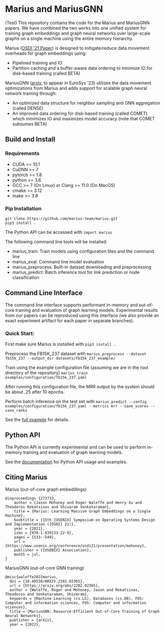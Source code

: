 # Marius and MariusGNN #
(Test)
This repository contains the code for the Marius and MariusGNN papers. 
We have combined the two works into one unified system for training 
graph embeddings and graph neural networks over large-scale graphs 
on a single machine using the entire memory hierarchy.

Marius ([OSDI '21 Paper](https://www.usenix.org/conference/osdi21/presentation/mohoney)) is designed to mitigate/reduce data movement overheads for graph embeddings using:
- Pipelined training and IO
- Partition caching and a buffer-aware data ordering to minimize IO for disk-based training (called BETA)

MariusGNN ([arxiv](https://arxiv.org/abs/2202.02365), to appear in EuroSys '23) 
utilizes the data movement optimizations from Marius and adds support for scalable graph neural network training through:
- An optimized data structure for neighbor sampling and GNN aggregation (called DENSE)
- An improved data ordering for disk-based training (called COMET) which minimizes IO and maximizes model accuracy (note that COMET subsumes BETA)

## Build and Install ##

### Requirements ###

* CUDA >= 10.1
* CuDNN >= 7 
* pytorch >= 1.8
* python >= 3.6
* GCC >= 7 (On Linux) or Clang >= 11.0 (On MacOS)
* cmake >= 3.12
* make >= 3.8

### Pip Installation ###

```
git clone https://github.com/marius-team/marius.git
pip3 install .
```



The Python API can be accessed with ``import marius``

The following command line tools will be installed:
- marius_train: Train models using configuration files and the command line
- marius_eval: Command line model evaluation
- marius_preprocess: Built-in dataset downloading and preprocessing
- marius_predict: Batch inference tool for link prediction or node classification

## Command Line Interface ##

The command line interface supports performant in-memory and out-of-core 
training and evaluation of graph learning models. Experimental results 
from our papers can be reproduced using this interface (we also provide
an exact experiment artifact for each paper in separate branches).

### Quick Start: ###

First make sure Marius is installed with `pip3 install .` 

Preprocess the FB15K_237 dataset with `marius_preprocess --dataset fb15k_237 --output_dir datasets/fb15k_237_example/`

Train using the example configuration file (assuming we are in the root directory of the repository) `marius_train examples/configuration/fb15k_237.yaml`

After running this configuration file, the MRR output by the system should be about .25 after 10 epochs.

Perform batch inference on the test set with `marius_predict --config examples/configuration/fb15k_237.yaml --metrics mrr --save_scores --save_ranks`

See the [full example](http://marius-project.org/marius/examples/config/lp_fb15k237.html#small-scale-link-prediction-fb15k-237) for details.

## Python API ##

The Python API is currently experimental and can be used to perform in-memory training and evaluation of graph learning models. 

See the [documentation](http://marius-project.org/marius/examples/python/index.html#) for Python API usage and examples.


## Citing Marius ##
Marius (out-of-core graph embeddings)
```
@inproceedings {273733,
    author = {Jason Mohoney and Roger Waleffe and Henry Xu and Theodoros Rekatsinas and Shivaram Venkataraman},
    title = {Marius: Learning Massive Graph Embeddings on a Single Machine},
    booktitle = {15th {USENIX} Symposium on Operating Systems Design and Implementation ({OSDI} 21)},
    year = {2021},
    isbn = {978-1-939133-22-9},
    pages = {533--549},
    url = {https://www.usenix.org/conference/osdi21/presentation/mohoney},
    publisher = {{USENIX} Association},
    month = jul,
}
```

MariusGNN (out-of-core GNN training)
```
@misc{waleffe2022marius,
  doi = {10.48550/ARXIV.2202.02365},
  url = {https://arxiv.org/abs/2202.02365},
  author = {Waleffe, Roger and Mohoney, Jason and Rekatsinas, Theodoros and Venkataraman, Shivaram},
  keywords = {Machine Learning (cs.LG), Databases (cs.DB), FOS: Computer and information sciences, FOS: Computer and information sciences},
  title = {MariusGNN: Resource-Efficient Out-of-Core Training of Graph Neural Networks},
  publisher = {arXiv},
  year = {2022},
```

